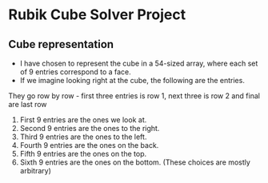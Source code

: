 # Rubik Cube Solver Project

## Cube representation

- I have chosen to represent the cube in a 54-sized array, where each set of 9 entries
correspond to a face.
- If we imagine looking right at the cube, the following are the entries.

They go row by row - first three entries is row 1, next three is row 2 and final are last row

1. First 9 entries are the ones we look at.
2. Second 9 entries are the ones to the right.
3. Third 9 entries are the ones to the left.
4. Fourth 9 entries are the ones on the back.
5. Fifth 9 entries are the ones on the top.
6. Sixth 9 entries are the ones on the bottom.
(These choices are mostly arbitrary)
